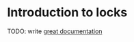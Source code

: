 # Introduction to locks

TODO: write [great documentation](http://jacobian.org/writing/what-to-write/)
